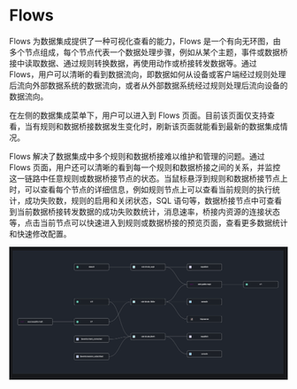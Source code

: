 # Flows

Flows 为数据集成提供了一种可视化查看的能力，Flows 是一个有向无环图，由多个节点组成，每个节点代表一个数据处理步骤，例如从某个主题，事件或数据桥接中读取数据、通过规则转换数据，再使用动作或桥接转发数据等。通过 Flows，用户可以清晰的看到数据流向，即数据如何从设备或客户端经过规则处理后流向外部数据系统的数据流向，或者从外部数据系统经过规则处理后流向设备的数据流向。

在左侧的数据集成菜单下，用户可以进入到 Flows 页面。目前该页面仅支持查看，当有规则和数据桥接数据发生变化时，刷新该页面就能看到最新的数据集成情况。

Flows 解决了数据集成中多个规则和数据桥接难以维护和管理的问题。通过 Flows 页面，用户还可以清晰的看到每一个规则和数据桥接之间的关系，并监控这一链路中任意规则或数据桥接节点的状态。当鼠标悬浮到规则和数据桥接节点上时，可以查看每个节点的详细信息，例如规则节点上可以查看当前规则的执行统计，成功失败数，规则的启用和关闭状态，SQL 语句等，数据桥接节点中可查看到当前数据桥接转发数据的成功失败数统计，消息速率，桥接内资源的连接状态等，点击当前节点可以快速进入到规则或数据桥接的预览页面，查看更多数据统计和快速修改配置。

![image](./assets/flows.png)

